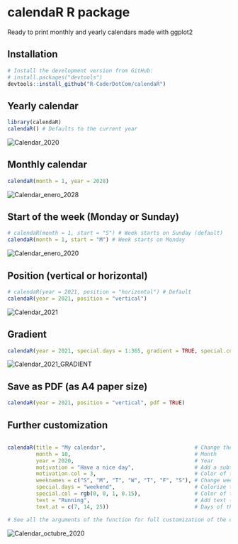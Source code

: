 # calendaR R package
Ready to print monthly and yearly calendars made with ggplot2


## Installation

``` r
# Install the development version from GitHub:
# install.packages("devtools")
devtools::install_github("R-CoderDotCom/calendaR")
```


## Yearly calendar

``` r
library(calendaR)
calendaR() # Defaults to the current year
```
![Calendar_2020](https://user-images.githubusercontent.com/67192157/90624811-d93d7f00-e218-11ea-97fb-bb42020f792c.png)

## Monthly calendar

``` r
calendaR(month = 1, year = 2028)
```
![Calendar_enero_2028](https://user-images.githubusercontent.com/67192157/90624619-82d04080-e218-11ea-8570-a2c3b0ccab6d.png)

## Start of the week (Monday or Sunday)

``` r
# calendaR(month = 1, start = "S") # Week starts on Sunday (default)
calendaR(month = 1, start = "M") # Week starts on Monday
```

![Calendar_enero_2020](https://user-images.githubusercontent.com/67192157/90624910-02f6a600-e219-11ea-8b8e-4b9a00aa7f06.png)


## Position (vertical or horizontal)

``` r
# calendaR(year = 2021, position = "horizontal") # Default
calendaR(year = 2021, position = "vertical")
```

![Calendar_2021](https://user-images.githubusercontent.com/67192157/90625001-291c4600-e219-11ea-9478-7c65accc259a.png)

## Gradient

``` r
calendaR(year = 2021, special.days = 1:365, gradient = TRUE, special.col = rgb(1, 0, 0, alpha = 0.6))
```

![Calendar_2021_GRADIENT](https://user-images.githubusercontent.com/67192157/90626971-ce381e00-e21b-11ea-919a-b5265c415110.png)


## Save as PDF (as A4 paper size)

``` r
calendaR(year = 2021, position = "vertical", pdf = TRUE)
```

## Further customization

``` r

calendaR(title = "My calendar",                            # Change the title
         month = 10,                                       # Month
         year = 2020,                                      # Year
         motivation = "Have a nice day",                   # Add a subtitle (or motivational phrase)
         motivation.col = 3,                               # Color of the subtitle
         weeknames = c("S", "M", "T", "W", "T", "F", "S"), # Change week day names
         special.days = "weekend",                         # Colorize the weekends (you can also set a vector of days)
         special.col = rgb(0, 0, 1, 0.15),                 # Color of the special days
         text = "Running",                                 # Add text (only for monthly calendars)
         text.at = c(7, 14, 25))                           # Days of the month where to put the texts       

# See all the arguments of the function for full customization of the colors, text size and style.
```

![Calendar_octubre_2020](https://user-images.githubusercontent.com/67192157/90625501-f6bf1880-e219-11ea-8c57-e10512d790b6.png)
